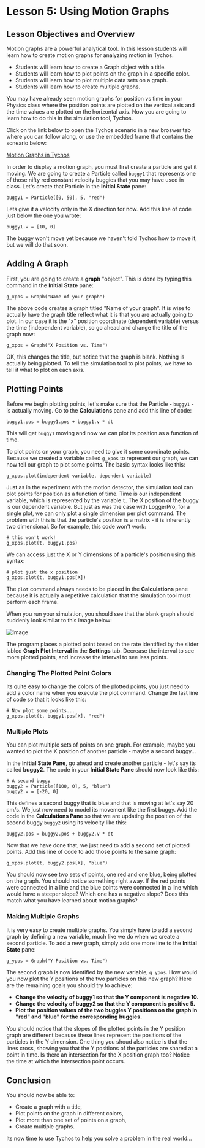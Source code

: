 # Lesson 5: Using Motion Graphs

## Lesson Objectives and Overview

Motion graphs are a powerful analytical tool. In this lesson students will learn how to create motion graphs for analyzing motion in Tychos.

* Students will learn how to create a Graph object with a title.
* Students will learn how to plot points on the graph in a specific color.
* Students will learn how to plot multiple data sets on a graph.
* Students will learn how to create multiple graphs.

You may have already seen motion graphs for position vs time in your Physics class where the position points are plotted on the vertical axis and the time values are plotted on the horizontal axis. Now you are going to learn how to do this in the simulation tool, Tychos.

Click on the link below to open the Tychos scenario in a new broswer tab where you can follow along, or use the embedded frame that contains the scneario below:

[Motion Graphs in Tychos](https://tychos.org/scenarios/388)

In order to display a motion graph, you must first create a particle and get it moving. We are going to create a Particle called `buggy1` that represents one of those nifty red constant velocity buggies that you may have used in class. Let's create that Particle in the **Initial State** pane:

```text
buggy1 = Particle([0, 50], 5, "red")
```

Lets give it a velocity only in the X direction for now. Add this line of code just below the one you wrote:

```text
buggy1.v = [10, 0]
```

The buggy won't move yet because we haven't told Tychos how to move it, but we will do that soon. 

## Adding A Graph

First, you are going to create a **graph** "object". This is done by typing this command in the **Initial State** pane:

```text
g_xpos = Graph("Name of your graph")
```

The above code creates a graph titled "Name of your graph". It is wise to actually have the graph title reflect what it is that you are actually going to plot. In our case it is the "x" position coordinate \(dependent variable\) versus the time \(independent variable\), so go ahead and change the title of the graph now:

```text
g_xpos = Graph("X Position vs. Time")
```

OK, this changes the title, but notice that the graph is blank. Nothing is actually being plotted. To tell the simulation tool to plot points, we have to tell it what to plot on each axis. 

## Plotting Points

Before we begin plotting points, let's make sure that the Particle - `buggy1` - is actually moving. Go to the **Calculations** pane and add this line of code:

```text
buggy1.pos = buggy1.pos + buggy1.v * dt
```

This will get `buggy1` moving and now we can plot its position as a function of time.

To plot points on your graph, you need to give it some coordinate points. Because we created a variable called `g_xpos` to represent our graph, we can now tell our graph to plot some points. The basic syntax looks like this:

`g_xpos.plot(independent variable, dependent variable)`

Just as in the experiment with the motion detector, the simulation tool can plot points for position as a function of time. Time is our independent variable, which is represented by the variable `t`. The X position of the buggy is our dependent variable. But just as was the case with LoggerPro, for a single plot, we can only plot a single dimension per plot command. The problem with this is that the particle's position is a matrix - it is inherently two dimensional. So for example, this code won't work:

```text
# this won't work!
g_xpos.plot(t, buggy1.pos)
```

We can access just the X or Y dimensions of a particle's position using this syntax:

```text
# plot just the x position
g_xpos.plot(t, buggy1.pos[X])
```

The `plot` command always needs to be placed in the **Calculations** pane because it is actually a repetitive calculation that the simulation tool must perform each frame.

When you run your simulation, you should see that the blank graph should suddenly look similar to this image below:

![Image](https://srcs.instructure.com/courses/1059/files/59832/download)

The program places a plotted point based on the rate identified by the slider labled **Graph Plot Interval** in the **Settings** tab. Decrease the interval to see more plotted points, and increase the interval to see less points.

### Changing The Plotted Point Colors

Its quite easy to change the colors of the plotted points, you just need to add a color name when you execute the plot command. Change the last line of code so that it looks like this:

```text
# Now plot some points...
g_xpos.plot(t, buggy1.pos[X], "red") 
```

### Multiple Plots

You can plot multiple sets of points on one graph. For example, maybe you wanted to plot the X position of another particle - maybe a second buggy...

In the **Initial State Pane**, go ahead and create another particle - let's say its called **buggy2**. The code in your **Initial State Pane** should now look like this:

```text
# A second buggy
buggy2 = Particle([100, 0], 5, "blue")
buggy2.v = [-20, 0]
```

This defines a second buggy that is blue and that is moving at let's say 20 cm/s. We just now need to model its movement like the first buggy. Add the code in the **Calculations Pane** so that we are updating the position of the second buggy `buggy2` using its velocity like this:

```text
buggy2.pos = buggy2.pos + buggy2.v * dt

```

Now that we have done that, we just need to add a second set of plotted points. Add this line of code to add those points to the same graph:

```text
g_xpos.plot(t, buggy2.pos[X], "blue")
```

You should now see two sets of points, one red and one blue, being plotted on the graph. You should notice something right away. If the red points were connected in a line and the blue points were connected in a line which would have a steeper slope? Which one has a negative slope? Does this match what you have learned about motion graphs? 

### Making Multiple Graphs

It is very easy to create multiple graphs. You simply have to add a second graph by defining a new variable, much like we do when we create a second particle. To add a new graph, simply add one more line to the **Initial State** pane:

```text
g_ypos = Graph("Y Position vs. Time")
```

The second graph is now identified by the new variable, `g_ypos`. How would you now plot the Y positions of the two particles on this new graph? Here are the remaining goals you should try to achieve:

* **Change the velocity of buggy1 so that the Y component is negative 10.**
* **Change the velocity of buggy2 so that the Y component is positive 5.**
* **Plot the position values of the two buggies Y positions on the graph in "red" and "blue" for the corresponding buggies.**

You should notice that the slopes of the plotted points in the Y position graph are different because these lines represent the positions of the particles in the Y dimension. One thing you shoud also notice is that the lines cross, showing you that the Y positions of the particles are shared at a point in time. Is there an intersection for the X position graph too? Notice the time at which the intersection point occurs.

## Conclusion

You should now be able to:

* Create a graph with a title,
* Plot points on the graph in different colors,
* Plot more than one set of points on a graph,
* Create multiple graphs.

Its now time to use Tychos to help you solve a problem in the real world...

